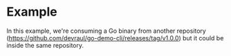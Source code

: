 # Example

In this example, we're consuming a Go binary from another repository (https://github.com/devraul/go-demo-cli/releases/tag/v1.0.0) but it could be inside the same repository.
